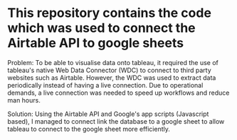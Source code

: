 # This repository contains the code which was used to connect the Airtable API to google sheets

Problem: 
To be able to visualise data onto tableau, it required the use of tableau's native Web Data Connector (WDC) to connect to third party websites such as Airtable. However, the WDC was used to extract data periodically instead of having a live connection. Due to operational demands, a live connection was needed to speed up workflows and reduce man hours.

Solution: 
Using the Airtable API and Google's app scripts (Javascript based), I managed to connect link the database to a google sheet to allow tableau to connect to the google sheet more efficiently.
